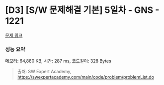 # [D3] [S/W 문제해결 기본] 5일차 - GNS - 1221 

[문제 링크](https://swexpertacademy.com/main/code/problem/problemDetail.do?contestProbId=AV14jJh6ACYCFAYD) 

### 성능 요약

메모리: 64,880 KB, 시간: 287 ms, 코드길이: 328 Bytes



> 출처: SW Expert Academy, https://swexpertacademy.com/main/code/problem/problemList.do